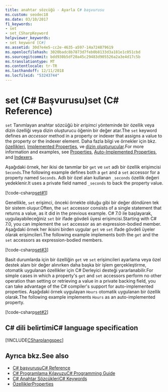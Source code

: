 ```yaml
---
title: anahtar sözcüğü - Ayarla C# başvurusu
ms.custom: seodec18
ms.date: 03/10/2017
f1_keywords:
- set
- set_CSharpKeyword
helpviewer_keywords:
- set keyword [C#]
ms.assetid: 30d7e4e5-cc2e-4635-a597-14a724879619
ms.openlocfilehash: 3020badc8b7873d7feb0b8133d3a181e1c051cbd
ms.sourcegitcommit: bdd930b5df20a45c29483d905526a2a3e4d17c5b
ms.translationtype: MT
ms.contentlocale: tr-TR
ms.lasthandoff: 12/11/2018
ms.locfileid: "53243744"
---
```

# <a name="set-c-reference"></a><span data-ttu-id="c3253-102">set (C# Başvurusu)</span><span class="sxs-lookup"><span data-stu-id="c3253-102">set (C# Reference)</span></span>

<span data-ttu-id="c3253-103">`set` Tanımlayan anahtar sözcüğü bir *erişimci* yönteminde bir özellik veya dizin özelliği veya dizin oluşturucu öğenin bir değer atar.</span><span class="sxs-lookup"><span data-stu-id="c3253-103">The `set` keyword defines an *accessor* method in a property or indexer that assigns a value to the property or the indexer element.</span></span> <span data-ttu-id="c3253-104">Daha fazla bilgi ve örnekler için bkz. [özellikleri](../../programming-guide/classes-and-structs/properties.md), [Implemented Properties](../../programming-guide/classes-and-structs/auto-implemented-properties.md), ve [dizin oluşturucular](../../programming-guide/indexers/index.md).</span><span class="sxs-lookup"><span data-stu-id="c3253-104">For more information and examples, see [Properties](../../programming-guide/classes-and-structs/properties.md), [Auto-Implemented Properties](../../programming-guide/classes-and-structs/auto-implemented-properties.md), and [Indexers](../../programming-guide/indexers/index.md).</span></span>

<span data-ttu-id="c3253-105">Aşağıdaki örnek, her ikisi de tanımlar bir `get` ve `set` adlı bir özellik erişimcisi `Seconds`.</span><span class="sxs-lookup"><span data-stu-id="c3253-105">The following example defines both a `get` and a `set` accessor for a property named `Seconds`.</span></span> <span data-ttu-id="c3253-106">Adlı bir özel alan kullanan `_seconds` özellik değeri yedeklenir.</span><span class="sxs-lookup"><span data-stu-id="c3253-106">It uses a private field named `_seconds` to back the property value.</span></span>

[!code-csharp[set#1](~/samples/snippets/csharp/language-reference/keywords/get/get-1.cs)]

<span data-ttu-id="c3253-107">Genellikle, `set` erişimci, önceki örnekte olduğu gibi bir değer döndüren tek bir sistem oluşur.</span><span class="sxs-lookup"><span data-stu-id="c3253-107">Often, the `set` accessor consists of a single statement that returns a value, as it did in the previous example.</span></span> <span data-ttu-id="c3253-108">C# 7.0 ile başlayarak, uygulayabileceğiniz `set` bir ifade gövdeli üyesi erişimcisi.</span><span class="sxs-lookup"><span data-stu-id="c3253-108">Starting with C# 7.0, you can implement the `set` accessor as an expression-bodied member.</span></span> <span data-ttu-id="c3253-109">Aşağıdaki örnek her ikisini birden uygular `get` ve `set` ifade gövdeli üyeler olarak erişimcileri.</span><span class="sxs-lookup"><span data-stu-id="c3253-109">The following example implements both the `get` and the `set` accessors as expression-bodied members.</span></span>

[!code-csharp[set#3](~/samples/snippets/csharp/language-reference/keywords/get/get-3.cs)]
  
<span data-ttu-id="c3253-110">Basit durumlarda için bir özelliğin `get` ve `set` erişimcileri ayarlama veya özel destek alanı bir değer alınırken daha başka bir işlem gerçekleştirme, otomatik uygulanan özellikler için C# Derleyici desteği yararlanabilir.</span><span class="sxs-lookup"><span data-stu-id="c3253-110">For simple cases in which a property's `get` and `set` accessors perform no other operation than setting or retrieving a value in a private backing field, you can take advantage of the C# compiler's support for auto-implemented properties.</span></span> <span data-ttu-id="c3253-111">Aşağıdaki örnek uygulayan `Hours` otomatik uygulanan bir özellik olarak.</span><span class="sxs-lookup"><span data-stu-id="c3253-111">The following example implements `Hours` as an auto-implemented property.</span></span> 

[!code-csharp[set#2](~/samples/snippets/csharp/language-reference/keywords/get/get-2.cs)]
  
## <a name="c-language-specification"></a><span data-ttu-id="c3253-112">C# dili belirtimi</span><span class="sxs-lookup"><span data-stu-id="c3253-112">C# language specification</span></span>

[!INCLUDE[CSharplangspec](~/includes/csharplangspec-md.md)]

## <a name="see-also"></a><span data-ttu-id="c3253-113">Ayrıca bkz.</span><span class="sxs-lookup"><span data-stu-id="c3253-113">See also</span></span>

- [<span data-ttu-id="c3253-114">C# başvurusu</span><span class="sxs-lookup"><span data-stu-id="c3253-114">C# Reference</span></span>](../../language-reference/index.md)
- [<span data-ttu-id="c3253-115">C# Programlama Kılavuzu</span><span class="sxs-lookup"><span data-stu-id="c3253-115">C# Programming Guide</span></span>](../../programming-guide/index.md)
- [<span data-ttu-id="c3253-116">C# Anahtar Sözcükleri</span><span class="sxs-lookup"><span data-stu-id="c3253-116">C# Keywords</span></span>](index.md)
- [<span data-ttu-id="c3253-117">Özellikler</span><span class="sxs-lookup"><span data-stu-id="c3253-117">Properties</span></span>](../../programming-guide/classes-and-structs/properties.md)